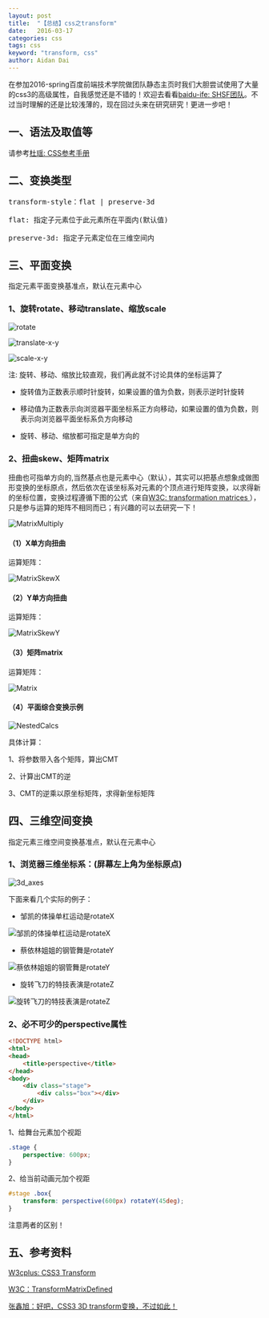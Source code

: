 ```yaml
---
layout: post
title:  "【总结】css之transform"
date:   2016-03-17
categories: css
tags: css
keyword: "transform, css"
author: Aidan Dai
---
```


在参加2016-spring百度前端技术学院做团队静态主页时我们大胆尝试使用了大量的css3的高级属性，自我感觉还是不错的！欢迎去看看[baidu-ife: SHSF团队]( http://ife-SHSF.github.io)。不过当时理解的还是比较浅薄的，现在回过头来在研究研究！更进一步吧！

## 一、语法及取值等

请参考[杜瑶: CSS参考手册](http://css.doyoe.com/)

## 二、变换类型

<pre>
transform-style：flat | preserve-3d

flat: 指定子元素位于此元素所在平面内(默认值)

preserve-3d: 指定子元素定位在三维空间内
</pre>



## 三、平面变换

指定元素平面变换基准点，默认在元素中心

### 1、旋转rotate、移动translate、缩放scale

![rotate](/asset/images/article/rotate.png)

![translate-x-y](/asset/images/article/translate-x-y.png)

![scale-x-y](/asset/images/article/scale-x-y.png)

注: 旋转、移动、缩放比较直观，我们再此就不讨论具体的坐标运算了

- 旋转值为正数表示顺时针旋转，如果设置的值为负数，则表示逆时针旋转

- 移动值为正数表示向浏览器平面坐标系正方向移动，如果设置的值为负数，则表示向浏览器平面坐标系负方向移动

- 旋转、移动、缩放都可指定是单方向的

### 2、扭曲skew、矩阵matrix

扭曲也可指单方向的,当然基点也是元素中心（默认），其实可以把基点想象成做图形变换的坐标原点，然后依次在该坐标系对元素的个顶点进行矩阵变换，以求得新的坐标位置，变换过程遵循下图的公式（来自[W3C:  transformation matrices ](https://www.w3.org/TR/SVG/coords.html#TransformMatrixDefined)），只是参与运算的矩阵不相同而已；有兴趣的可以去研究一下！

![MatrixMultiply](/asset/images/article/MatrixMultiply.png)

#### （1）X单方向扭曲

运算矩阵：

![MatrixSkewX](/asset/images/article/MatrixSkewX.png)

#### （2）Y单方向扭曲

运算矩阵：

![MatrixSkewY](/asset/images/article/MatrixSkewY.png)

#### （3）矩阵matrix

运算矩阵：

![Matrix](/asset/images/article/Matrix.png)

#### （4）平面综合变换示例

![NestedCalcs](/asset/images/article/NestedCalcs.png)

具体计算：

1、将参数带入各个矩阵，算出CMT

2、计算出CMT的逆

3、CMT的逆乘以原坐标矩阵，求得新坐标矩阵

## 四、三维空间变换

指定元素三维空间变换基准点，默认在元素中心

### 1、浏览器三维坐标系：(屏幕左上角为坐标原点)

![3d_axes](/asset/images/article/3d_axes.png)

下面来看几个实际的例子：

- 邹凯的体操单杠运动是rotateX

![邹凯的体操单杠运动是rotateX](/asset/images/article/rotatex-example.jpg)

- 蔡依林姐姐的钢管舞是rotateY

![蔡依林姐姐的钢管舞是rotateY](/asset/images/article/rotatey-example.jpg)

- 旋转飞刀的特技表演是rotateZ

![旋转飞刀的特技表演是rotateZ](/asset/images/article/rotatez-example.jpg)

### 2、必不可少的perspective属性

```html
<!DOCTYPE html>
<html>
<head>
	<title>perspective</title>
</head>
<body>
	<div class="stage">
		<div calss="box"></div>
	</div>
</body>
</html>
```

1、给舞台元素加个视距

```css
.stage {
    perspective: 600px;
}
```

2、给当前动画元加个视距

```css
#stage .box{
    transform: perspective(600px) rotateY(45deg);
}
```

注意两者的区别！

## 五、参考资料

[W3cplus: CSS3 Transform](http://www.w3cplus.com/content/css3-transform)

[W3C：TransformMatrixDefined](https://www.w3.org/TR/SVG/coords.html#TransformMatrixDefined)

[张鑫旭：好吧，CSS3 3D transform变换，不过如此！](http://www.zhangxinxu.com/wordpress/2012/09/css3-3d-transform-perspective-animate-transition/)